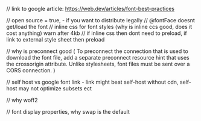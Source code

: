 // link to google article: https://web.dev/articles/font-best-practices

// open source = true, - if you want to distribute legally
// @fontFace doesnt get/load the font
// inline css for font styles (why is inline ccs good, does it cost anything) warn after 4kb
// if inline css then dont need to preload, if link to external style sheet then preload

// why is preconnect good
( To preconnect the connection that is used to download the font file, add a separate preconnect resource hint that uses the crossorigin attribute. Unlike stylesheets, font files must be sent over a CORS connection. )

<head>
  <link rel="preconnect" href="https://fonts.com">
  <link rel="preconnect" href="https://fonts.com" crossorigin>
</head>

// self host vs google font link - link might beat self-host without cdn, self-host may not optimize subsets ect

// why woff2

// font display properties, why swap is the default
